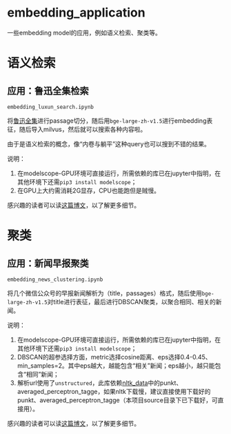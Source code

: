 # embedding_application

一些embedding model的应用，例如语义检索、聚类等。

# 语义检索

## 应用：鲁迅全集检索

`embedding_luxun_search.ipynb`

将[鲁迅全集](https://github.com/Ac-heron/luxun)进行passage切分，随后用`bge-large-zh-v1.5`进行embedding表征，随后导入milvus，然后就可以搜索各种内容啦。

由于是语义检索的概念，像“内卷与躺平”这种query也可以搜到不错的结果。

说明：

1. 在modelscope-GPU环境可直接运行，所需依赖的库已在jupyter中指明，在其他环境下还需`pip3 install modelscope`；
2. 在GPU上大约需消耗2G显存，CPU也能跑但是贼慢。

感兴趣的读者可以读[这篇博文](https://mp.weixin.qq.com/s?__biz=MzkwNjUyODgzMQ==&mid=2247483936&idx=1&sn=29f31ee063a1576524d916be92347a3c&chksm=c0e65370f791da665f54d6098d6f10cdb74db8913b9cf7a532b136678d3f6e7d75bfda017087&token=46985569&lang=zh_CN#rd)，以了解更多细节。

# 聚类

## 应用：新闻早报聚类

`embedding_news_clustering.ipynb`

将几个微信公众号的早报新闻解析为（title，passages）格式，随后使用`bge-large-zh-v1.5`对title进行表征，最后进行DBSCAN聚类，以聚合相同、相关的新闻。

说明：

1. 在modelscope-GPU环境可直接运行，所需依赖的库已在jupyter中指明，在其他环境下还需`pip3 install modelscope`；
2. DBSCAN的超参选择方面，metric选择cosine距离、eps选择0.4-0.45、min_samples=2。其中eps越大，越能包含“相关”新闻；eps越小，越只能包含“相同”新闻；
3. 解析url使用了`unstructured`，此库依赖[nltk_data](http://www.nltk.org/nltk_data/)中的punkt、averaged_perceptron_tagge，如果nltk下载慢，建议直接使用下载好的punkt、averaged_perceptron_tagge（本项目source目录下已下载好，可直接用）。

感兴趣的读者可以读[这篇博文](https://mp.weixin.qq.com/s?__biz=MzkwNjUyODgzMQ==&mid=2247483936&idx=1&sn=29f31ee063a1576524d916be92347a3c&chksm=c0e65370f791da665f54d6098d6f10cdb74db8913b9cf7a532b136678d3f6e7d75bfda017087&token=46985569&lang=zh_CN#rd)，以了解更多细节。


